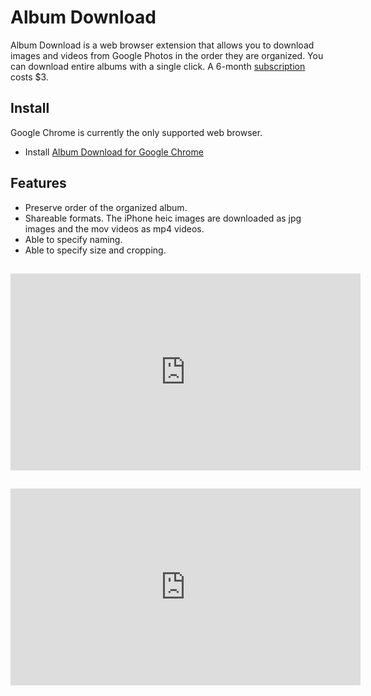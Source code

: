 # Album Download

Album Download is a web browser extension that allows you to download images and videos from Google Photos in the order they are organized. You can download entire albums with a single click. A 6-month [subscription](./subscription.md) costs $3.

## Install
Google Chrome is currently the only supported web browser.
- Install [Album Download for Google Chrome](https://chrome.google.com/webstore/detail/album-download/mnaphpmipihkgnfkkhdadabcfeijmhpb)

## Features
- Preserve order of the organized album.
- Shareable formats. The iPhone heic images are downloaded as jpg images and the mov videos as mp4 videos.
- Able to specify naming.
- Able to specify size and cropping.

##
<iframe width="560" height="315" src="https://www.youtube.com/embed/7zwBnAJojeI" frameborder="0" allow="accelerometer; autoplay; encrypted-media; gyroscope; picture-in-picture" allowfullscreen></iframe>

##
<iframe width="560" height="315" src="https://www.youtube.com/embed/xNySB1UvqT0" frameborder="0" allow="accelerometer; autoplay; encrypted-media; gyroscope; picture-in-picture" allowfullscreen></iframe>
